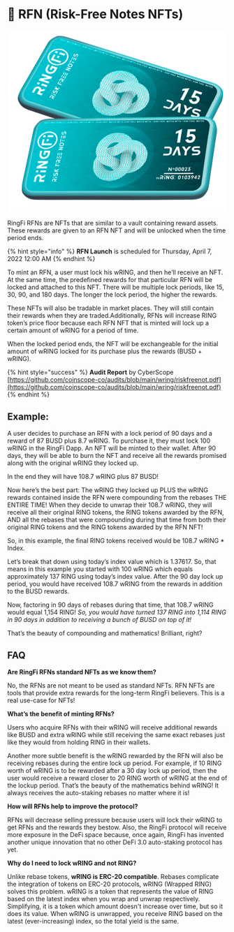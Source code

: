 # 🔰 RFN (Risk-Free Notes NFTs)

![](../.gitbook/assets/nft.png)

RingFi RFNs are NFTs that are similar to a vault containing reward assets. These rewards are given to an RFN NFT and will be unlocked when the time period ends.

{% hint style="info" %}
**RFN Launch** is scheduled for Thursday, April 7, 2022 12:00 AM
{% endhint %}

To mint an RFN, a user must lock his wRING, and then he’ll receive an NFT. At the same time, the predefined rewards for that particular RFN will be locked and attached to this NFT. There will be multiple lock periods, like 15, 30, 90, and 180 days. The longer the lock period, the higher the rewards.

These NFTs will also be tradable in market places. They will still contain their rewards when they are traded.Additionally, RFNs will increase RING token’s price floor because each RFN NFT that is minted will lock up a certain amount of wRING for a period of time.

When the locked period ends, the NFT will be exchangeable for the initial amount of wRING locked for its purchase plus the rewards (BUSD + wRING).

{% hint style="success" %}
**Audit Report** by CyberScope\
[https://github.com/coinscope-co/audits/blob/main/wring/riskfreenot.pdf](https://github.com/coinscope-co/audits/blob/main/wring/riskfreenot.pdf)
{% endhint %}

## **Example**:&#x20;

A user decides to purchase an RFN with a lock period of 90 days and a reward of 87 BUSD plus 8.7 wRING. To purchase it, they must lock 100 wRING in the RingFi Dapp. An NFT will be minted to their wallet. After 90 days, they will be able to burn the NFT and receive all the rewards promised along with the original wRING they locked up.

In the end they will have 108.7 wRING plus 87 BUSD!

Now here’s the best part: The wRING they locked up PLUS the wRING rewards contained inside the RFN were compounding from the rebases THE ENTIRE TIME! When they decide to unwrap their 108.7 wRING, they will receive all their original RING tokens, the RING tokens awarded by the RFN, AND all the rebases that were compounding during that time from both their original RING tokens and the RING tokens awarded by the RFN NFT!

So, in this example, the final RING tokens received would be 108.7 wRING \* Index.

Let’s break that down using today’s index value which is 1.37617. So, that means in this example you started with 100 wRING which equals approximately 137 RING using today’s index value. After the 90 day lock up period, you would have received 108.7 wRING from the rewards in addition to the BUSD rewards.

Now, factoring in 90 days of rebases during that time, that 108.7 wRING would equal 1,154 RING! _So, you would have turned 137 RING into 1,114 RING in 90 days in addition to receiving a bunch of BUSD on top of it!_

That’s the beauty of compounding and mathematics! Brilliant, right?

## **FAQ**

**Are RingFi RFNs standard NFTs as we know them?**

No, the RFNs are not meant to be used as standard NFTs. RFN NFTs are tools that provide extra rewards for the long-term RingFi believers. This is a real use-case for NFTs!

**What’s the benefit of minting RFNs?**

Users who acquire RFNs with their wRING will receive additional rewards like BUSD and extra wRING while still receiving the same exact rebases just like they would from holding RING in their wallets.

Another more subtle benefit is the wRING rewarded by the RFN will also be receiving rebases during the entire lock up period. For example, if 10 RING worth of wRING is to be rewarded after a 30 day lock up period, then the user would receive a reward closer to 20 RING worth of wRING at the end of the lockup period. That’s the beauty of the mathematics behind wRING! It always receives the auto-staking rebases no matter where it is!

**How will RFNs help to improve the protocol?**

RFNs will decrease selling pressure because users will lock their wRING to get RFNs and the rewards they bestow. Also, the RingFi protocol will receive more exposure in the DeFi space because, once again, RingFi has invented another unique innovation that no other DeFi 3.0 auto-staking protocol has yet.

**Why do I need to lock wRING and not RING?**

Unlike rebase tokens, **wRING is ERC-20 compatible**. Rebases complicate the integration of tokens on ERC-20 protocols, wRING (Wrapped RING) solves this problem. wRING is a token that represents the value of RING based on the latest index when you wrap and unwrap respectively. Simplifying, it is a token which amount doesn't increase over time, but so it does its value. When wRING is unwrapped, you receive RING based on the latest (ever-increasing) index, so the total yield is the same.
